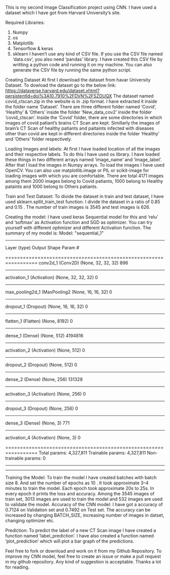 ﻿This is my second Image Classification project using CNN. I have used a dataset which I have got from Harvard University’s site. 

Required Libraries:
1. Numpy
2. os
3. Matplotlib
4. Tensorflow & keras
5. sklearn
I haven’t use any kind of CSV file. If you use the CSV file named ‘data.csv’, you also need ‘pandas’ library. I have created this CSV file by writting a python code and running it on my machine. You can also generate the CSV file by running the same python script.


Creating Dataset
At first I download the dataset from havar University Dataset. To dowload the dataset go to the below link:
https://dataverse.harvard.edu/dataset.xhtml?persistentId=doi%3A10.7910%2FDVN%2FSZDUQX
The dataset named covid_ctscan.zip in the website is in .zip format. I have extracted it inside the folder name ‘Dataset’. There are three
 different folder named ‘Covid’, ‘Healthy’ & ‘Others’ inside the folder ‘New_data_cov2’ inside the folder ‘covid_ctscan’. Inside the
  ‘Covid’ folder, there are some directories in which images of covid patiant’s brains CT Scan are kept. Simillarly the images of brain’s CT Scan of healthy patiants and paitaints infected with diseases other than covid are kept in different directories inside the folder ‘Healthy’ and ‘Others’ folder respectively.


Loading Images and labels:
At first I have loaded location of all the images and their respective labels. To do this I have used os library. I have loaded these things in two different arrays named ‘image_name’ and ‘image_label’. After that I load the images in Numpy arrays. To load the images I have used OpenCV. You can also use matplotlib.image or PIL or scikit-image for loading images with which you are comfortable.
There are total 4171 images among them 2000 images belong to Covid patiants, 1000 belong to Healthy pataints and 1000 belong to Others patiants.

Train and Test Dataset:
To divide the dataset in train and test dataset, I have used sklearn.spllit_train_test function. I divide the dataset in a ratio of 0.85 and 0.15 . The number of train images is 3545 and test images is 626.

Creating the model:
I have used keras Sequential model for this and ‘relu’ and ‘softmax’ as Activation function and SGD as optimizer. You can try
yourself with different optimizer and different Activation function. The summary of my model is:
Model: "sequential_1"
_________________________________________________________________
Layer (type)                 Output Shape              Param #   

=================================================================
conv2d_1 (Conv2D)            (None, 32, 32, 32)        896       
_________________________________________________________________
activation_1 (Activation)    (None, 32, 32, 32)        0         
_________________________________________________________________
max_pooling2d_1 (MaxPooling2 (None, 16, 16, 32)        0         
_________________________________________________________________
dropout_1 (Dropout)          (None, 16, 16, 32)        0         
_________________________________________________________________
flatten_1 (Flatten)          (None, 8192)              0         
_________________________________________________________________
dense_1 (Dense)              (None, 512)               4194816   
_________________________________________________________________
activation_2 (Activation)    (None, 512)               0         
_________________________________________________________________
dropout_2 (Dropout)          (None, 512)               0         
_________________________________________________________________
dense_2 (Dense)              (None, 256)               131328    
_________________________________________________________________
activation_3 (Activation)    (None, 256)               0         
_________________________________________________________________
dropout_3 (Dropout)          (None, 256)               0         
_________________________________________________________________
dense_3 (Dense)              (None, 3)                 771       
_________________________________________________________________
activation_4 (Activation)    (None, 3)                 0         

=================================================================
Total params: 4,327,811
Trainable params: 4,327,811
Non-trainable params: 0
_________________________________________________________________
________________________________________________________________

Training the Model:
To train the model I have created batches with batch size 8. And set the number of epochs as 10 . It took approximate 3–4 minutes to train the model. Each epoch took approximate 20s to 25s. In every epoch it prints the loss and accuracy. Among the 3545 images of train set, 3013 images are used to train the model and 532 images are used to validate the model.
Accuracy of the CNN model:
I have got a accuracy of 0.7124 on Validation set and 0.7492 on Test set.
The accuracy can be increased by changing BATCH_SIZE, increasing number of images in datset, changing optimizer etc.


Prediction:
To predict the label of a new CT Scan image I have created a function named ‘label_prediction’. I have also created a function named ‘plot_prediction’ which will plot a bar graph of the predictions.


Feel free to fork or download and work on it from my Github Repository. To improve my CNN model, feel free to create an issue or make a pull request in my github repository. Any kind of suggestion is acceptable.
Thanks a lot for reading.


